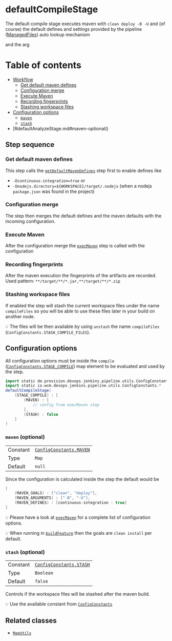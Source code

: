 # defaultCompileStage

The default compile stage executes maven with `clean deploy -B -U` and
(of course) the default defines and settings provided by the pipeline
([ManagedFiles](https://github.com/wcm-io-devops/jenkins-pipeline-library/blob/master/docs/managed-files.md))
auto lookup mechanism


and the arg

# Table of contents
* [Workflow]()
    * [Get default maven defines](#get-default-maven-defines)
    * [Configuration merge](#configuration-merge)
    * [Execute Maven](#execute-maven)
    * [Recording fingerprints](#recording-fingerprints)
    * [Stashing workspace files](#stashing-workspace-files)
* [Configuration options](#configuration-options)
    * [`maven`](#maven-optional)
    * [`stash`](#stash-optional)
* [RdefaultAnalyzeStage.md#maven-optional()

## Step sequence

### Get default maven defines

This step calls the
[`getDefaultMavenDefines`](getDefaultMavenDefines.md) step first to enable
defines like
* `-Dcontinuous-integration=true` or
* `-Dnodejs.directory=${WORKSPACE}/target/.nodejs` (when a nodejs
  `package.json` was found in the project)

### Configuration merge

The step then merges the default defines and the maven defaults with the
incoming configuration.

### Execute Maven

After the configuration merge the
[`execMaven`](https://github.com/wcm-io-devops/jenkins-pipeline-library/blob/master/vars/execMaven.md)
step is called with the configuration

### Recording fingerprints

After the maven execution the fingerprints of the artifacts are recorded.
Used pattern: `**/target/**/*.jar,**/target/**/*.zip`

### Stashing workspace files

If enabled the step will stash the current workspace files under the
name `compileFiles` so you will be able to use these files later in your
build on another node.

:bulb: The files will be then available by using `unstash` the name `compileFiles` (`ConfigConstants.STASH_COMPILE_FILES`).

## Configuration options

All configuration options must be inside the `compile`
([`ConfigConstants.STAGE_COMPILE`](../src/de/provision/devops/jenkins/pipeline/utils/ConfigConstants.groovy))
map element to be evaluated and used by the step.

```groovy
import static de.provision.devops.jenkins.pipeline.utils.ConfigConstants.*
import static io.wcm.devops.jenkins.pipeline.utils.ConfigConstants.*
defaultCompileStage(
    (STAGE_COMPILE) : [
        (MAVEN) : [
            // config from execMaven step
        ],
        (STASH) : false
    ]
)
```

### `maven` (optional)

|||
|---|---|
|Constant|[`ConfigConstants.MAVEN`](https://github.com/wcm-io-devops/jenkins-pipeline-library/blob/master/src/io/wcm/devops/jenkins/pipeline/utils/ConfigConstants.groovy)|
|Type|`Map`|
|Default|`null`|

Since the configuration is calculated inside the step the default would be
```groovy
[
    (MAVEN_GOALS) : ["clean", "deploy"],
    (MAVEN_ARGUMENTS) : ["-B", "-U"],
    (MAVEN_DEFINES) : [continuous-integration : true]
]
```

:bulb: Please have a look at
[`execMaven`](https://github.com/wcm-io-devops/jenkins-pipeline-library/blob/master/vars/execMaven.md#configuration-options)
for a complete list of configuration options.

:bulb: When running in [`buildFeature`](buildFeature.md) then the goals
are `clean install` per default.

### `stash` (optional)
|          |                                                                                                     |
|:---------|:----------------------------------------------------------------------------------------------------|
| Constant | [`ConfigConstants.STASH`](../src/de/provision/devops/jenkins/pipeline/utils/ConfigConstants.groovy) |
| Type     | `Boolean`                                                                                           |
| Default  | `false`                                                                                             |

Controls if the workspace files will be stashed after the maven build.

:bulb: Use the available constant from
[`ConfigConstants`](../src/de/provision/devops/jenkins/pipeline/utils/ConfigConstants.groovy)

## Related classes
* [`MapUtils`](https://github.com/wcm-io-devops/jenkins-pipeline-library/blob/master/src/io/wcm/devops/jenkins/pipeline/utils/maps/MapUtils.groovy)
